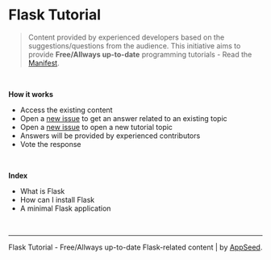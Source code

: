# Flask Tutorial

> Content provided by experienced developers based on the suggestions/questions from the audience. This initiative aims to provide **Free/Allways up-to-date** programming tutorials - Read the [Manifest](https://github.com/app-generator/learn-to-code).

<br />

**How it works**

- Access the existing content
- Open a [new issue](https://github.com/app-generator/tutorial-flask/issues/new) to get an answer related to an existing topic
- Open a [new issue](https://github.com/app-generator/tutorial-flask/issues/new) to open a new tutorial topic
- Answers will be provided by experienced contributors 
- Vote the response

<br />

**Index**

- What is Flask
- How can I install Flask
- A minimal Flask application

<br />

---
Flask Tutorial - Free/Allways up-to-date Flask-related content | by [AppSeed](https://appseed.us?ref=gh).

